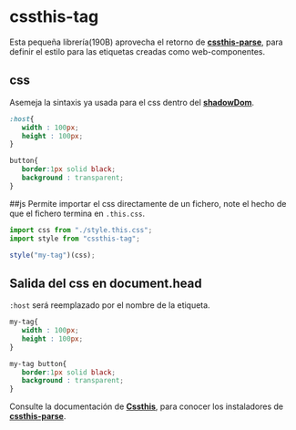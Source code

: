 # cssthis-tag

Esta pequeña librería(190B) aprovecha el retorno de [**cssthis-parse**](https://github.com/UpperCod/cssthis-parse), para definir el estilo para las etiquetas creadas como web-componentes.

## css
Asemeja la sintaxis ya usada para el css dentro del [**shadowDom**](https://developer.mozilla.org/en-US/docs/Web/CSS/:host).
```css
:host{
   width : 100px;
   height : 100px;
}

button{
   border:1px solid black;
   background : transparent;
}
```

##js
Permite importar el css directamente de un fichero, note el hecho de que el fichero termina en `.this.css`.
```js
import css from "./style.this.css";
import style from "cssthis-tag";

style("my-tag")(css);
```

## Salida del css en document.head
`:host` será reemplazado por el nombre de la etiqueta.
```css
my-tag{
   width : 100px;
   height : 100px;
}

my-tag button{
   border:1px solid black;
   background : transparent;
}
```

Consulte la documentación de [**Cssthis**](https://github.com/UpperCod/cssthis), para conocer los instaladores de [**cssthis-parse**](https://github.com/UpperCod/cssthis-parse).
